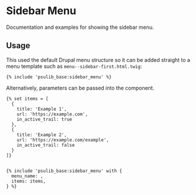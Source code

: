 # Sidebar Menu

Documentation and examples for showing the sidebar menu.

## Usage

This used the default Drupal menu structure so it can be added straight to a menu template such as `menu--sidebar-first.html.twig`:

```twig
{% include 'psulib_base:sidebar_menu' %}
```

Alternatively, parameters can be passed into the component.

```twig
{% set items = [
  {
    title: 'Example 1',
    url: 'https://example.com',
    in_active_trail: true
  },
  {
    title: 'Example 2',
    url: 'https://example.com/example',
    in_active_trail: false
  }
]}


{% include 'psulib_base:sidebar_menu' with {
  menu_name: ,
  items: items,
} %}
```
